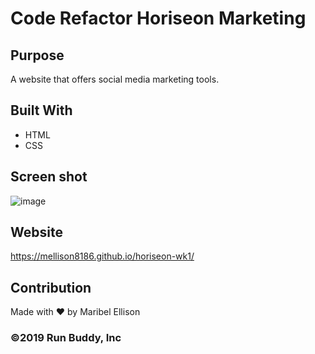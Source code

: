# Code Refactor Horiseon Marketing

## Purpose
A website that offers social media marketing tools.

## Built With
* HTML
* CSS

## Screen shot
![image](https://user-images.githubusercontent.com/77599753/107126197-98d7c900-686b-11eb-9ad0-ed2cb6ac1ab2.png)

## Website
https://mellison8186.github.io/horiseon-wk1/

## Contribution
Made with ❤️ by Maribel Ellison

### ©️2019 Run Buddy, Inc